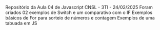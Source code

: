 Repositório da Aula 04 de Javascript
CNSL - 3TI - 24/02/2025
Foram criados 02 exemplos de Switch e um comparativo com o IF
Exemplos básicos de For para sorteio de números e contagem
Exemplos de uma tabuada em JS